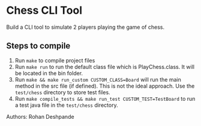 # Chess CLI Tool

Build a CLI tool to simulate 2 players playing the game of chess.

## Steps to compile
1. Run ```make``` to compile project files
2. Run ```make run``` to run the default class file which is PlayChess.class. It will be located in the bin folder.
3. Run ```make && make run_custom CUSTOM_CLASS=Board``` will run the main method in the src file (if defined). This is not the ideal approach. Use the ```test/chess``` directory to store test files.
4. Run ```make compile_tests && make run_test CUSTOM_TEST=TestBoard``` to run a test java file in the 
```test/chess``` directory.

Authors: Rohan Deshpande